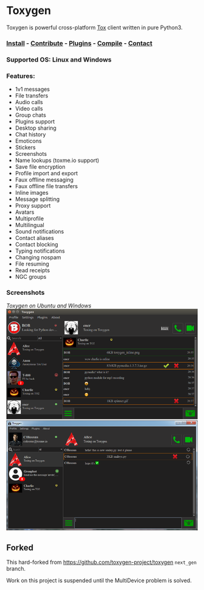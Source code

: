 # Toxygen

Toxygen is powerful cross-platform [Tox](https://tox.chat/) client written in pure Python3.

### [Install](/docs/install.md) - [Contribute](/docs/contributing.md) - [Plugins](/docs/plugins.md) - [Compile](/docs/compile.md) - [Contact](/docs/contact.md)

### Supported OS: Linux and Windows

### Features:

- 1v1 messages
- File transfers
- Audio calls
- Video calls
- Group chats
- Plugins support
- Desktop sharing
- Chat history
- Emoticons
- Stickers
- Screenshots
- Name lookups (toxme.io support)
- Save file encryption
- Profile import and export
- Faux offline messaging
- Faux offline file transfers
- Inline images
- Message splitting
- Proxy support
- Avatars
- Multiprofile
- Multilingual
- Sound notifications
- Contact aliases
- Contact blocking
- Typing notifications
- Changing nospam
- File resuming
- Read receipts
- NGC groups

### Screenshots
*Toxygen on Ubuntu and Windows*
![Ubuntu](/docs/ubuntu.png)
![Windows](/docs/windows.png)

## Forked

This hard-forked from https://github.com/toxygen-project/toxygen
```next_gen``` branch.

Work on this project is suspended until the MultiDevice problem is solved.
